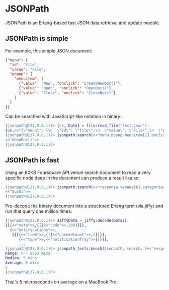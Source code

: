 # JSONPath

JSONPath is an Erlang-based fast JSON data retrieval and update module.

## JSONPath is simple

For example, this simple JSON document:

```json
{"menu": {
  "id": "file",
  "value": "File",
  "popup": {
    "menuitem": [
      {"value": "New", "onclick": "CreateNewDoc()"},
      {"value": "Open", "onclick": "OpenDoc()"},
      {"value": "Close", "onclick": "CloseDoc()"}
    ]
  }
}}
```

Can be searched with JavaScript-like notation in binary:

```erlang
(jsonpath@127.0.0.1)1> {ok, Data} = file:read_file("test.json").
{ok,<<"{\"menu\": {\n  \"id\": \"file\",\n  \"value\": \"File\",\n  \"popup\": {\n    \"menuitem\": [\n      {\"value\": \"New\", \"onclick"...>>}
(jsonpath@127.0.0.1)2> jsonpath:search(<<"menu.popup.menuitem[1].onclick">>, Data).
<<"OpenDoc()">>
(jsonpath@127.0.0.1)3>
```

## JSONPath is fast

Using an 80KB Foursquare API venue search document to read a very specific node deep in the document can produce a result like so:

```erlang
(jsonpath@127.0.0.1)4> jsonpath:search(<<"response.venues[6].categories[0].shortName">>, Data2).
<<"Sushi">>
(jsonpath@127.0.0.1)5>
```

Pre-decode the binary document into a structured Erlang term (via jiffy) and run that query one million times:

```erlang
(jsonpath@127.0.0.1)3> JiffyData = jiffy:decode(Data2).
{[{<<"meta">>,{[{<<"code">>,200}]}},
  {<<"notifications">>,
   [{[{<<"item">>,{[{<<"unreadCount">>,2}]}},
      {<<"type">>,<<"notificationTray">>}]}]},
      ...
(jsonpath@127.0.0.1)4> jsonpath_tests:bench(jsonpath, search, [<<"response.venues[6].categories[0].shortName">>, JiffyData], 1000000).
Range: 0 - 8853 mics
Median: 5 mics
Average: 5 mics
5
(jsonpath@127.0.0.1)5>
```

That's 5 microseconds on average on a MacBook Pro.

